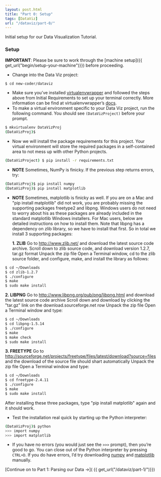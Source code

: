 ```yaml
---
layout: post.html
title: "Part 0: Setup"
tags: [DataViz]
url: "/dataviz/part-0/"
---
```


Initial setup for our Data Visualization Tutorial.


### Setup

**IMPORTANT**: Please be sure to work through the [machine setup]({{ get_url("begin/setup-your-machine")}}) before proceeding.

* Change into the Data Viz project:

```bash
$ cd new-coder/dataviz
```
* Make sure you’ve installed [virtualenvwrapper](http://pypi.python.org/pypi/virtualenvwrapper) and followed the steps above from Initial Requirements to set up your terminal correctly.  More information can be find at virtualenvwrapper’s [docs](http://virtualenvwrapper.readthedocs.org/en/latest/).
* To make a virtual environment specific to your Data Viz project, run the following command. You should see `(DataVizProject)` before your prompt.

```bash
$ mkvirtualenv DataVizProj
(DataVizProj)$
```
* Now we will install the package requirements for this project. Your virtual environment will store the required packages in a self-contained area to not mess up with other Python projects.

```bash
(DataVizProject) $ pip install -r requirements.txt
```
* **NOTE** Sometimes, NumPy is finicky. If the previous step returns errors, try:

```bash
(DataVizProj)$ pip install numpy
(DataVizProj)$ pip install matplotlib
```

* **NOTE** Sometimes, matplotlib is finicky as well. If you are on a Mac and "pip install matplotlib" did not work, you are probably missing the supporting packages freetype2 and libpng. Windows users do not need to worry about his as these packages are already included in the standard matplotlib Windows installers. For Mac users, below are detailed instructions on how to install them. 
Note that libpng has a dependency on zlib library, so we have to install that first. So in total we install 3 supporting packages: 

   **1. ZLIB**
   Go to http://www.zlib.net/ and download the latest source code archive.
   Scroll down to zlib source code, and download version 1.2.7, tar.gz format
   Unpack the zip file
   Open a Terminal window, cd to the zlib source folder, and configure, make, and install the library as follows:
   
```bash
$ cd ~/Downloads
$ cd zlib-1.2.7
$ ./configure
$ make
$ sudo make install
```

   **2. LIBPNG**
   Go to http://www.libpng.org/pub/png/libpng.html and download the latest source code archive
   Scroll down and download by clicking the "tar.gz" link on the download.sourceforge.net row
   Unpack the zip file
   Open a Terminal window and type:

```bash
$ cd ~/Downloads
$ cd libpng-1.5.14
$ ./configure
$ make
$ make check
$ sudo make install
```

   **3. FREETYPE**
   Go to http://sourceforge.net/projects/freetype/files/latest/download?source=files and the download of the source file should shart automatically
   Unpack the zip file
   Open a Terminal window and type:

```bash
$ cd ~/Downloads
$ cd freetype-2.4.11
$ ./configure
$ make
$ sudo make install
```

After installing these three packages, type "pip install matplotlib" again and it should work. 


* Test the installation real quick by starting up the Python interpreter:

```bash
(DataVizProj)$ python
>>> import numpy
>>> import matplotlib
```
* If you have no errors (you would just see the `>>>` prompt), then you’re good to go. You can close out of the Python interpreter by pressing `CTRL+D`. If you do have errors, I’d try downloading [numpy](http://scipy.org/Download) and [matplotlib](http://matplotlib.org/downloads.html) manually.


[Continue on to Part 1: Parsing our Data &rarr;]( {{ get_url("/dataviz/part-1/")}})